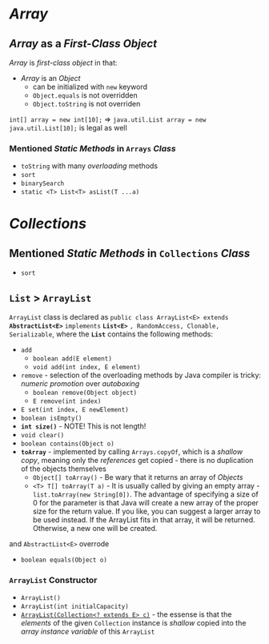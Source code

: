 # *Array*
## *Array* as a *First-Class Object*
*Array* is *first-class object* in that:
* *Array* is an *Object*
	* can be initialized with `new` keyword
	* `Object.equals` is not overridden
	* `Object.toString` is not overriden

`int[] array = new int[10];` => `java.util.List array = new java.util.List[10];` is legal as well

### Mentioned *Static Methods* in `Arrays` *Class*
* `toString` with many *overloading* methods
* `sort`
* `binarySearch`
* `static <T> List<T> asList(T ...a)`

# *Collections*
## Mentioned *Static Methods* in `Collections` *Class*
* `sort`

## `List` > `ArrayList`
`ArrayList` class is declared as `public class ArrayList<E> extends` **`AbstractList<E>`** `implements` **`List<E>`** `, RandomAccess, Clonable, Serializable`, where the **`List`** contains the following methods:

* `add`
  * `boolean add(E element)` 
  * `void add(int index, E element)`
* `remove` - selection of the overloading methods by Java compiler is tricky: *numeric promotion* over *autoboxing*
  * `boolean remove(Object object)`
  * `E remove(int index)`
* `E set(int index, E newElement)`
* `boolean isEmpty()`
* **`int size()`** - NOTE! This is not length!
* `void clear()`
* `boolean contains(Object o)`
* **`toArray`** - implemented by calling `Arrays.copyOf`, which is a *shallow copy*, meaning only the *references* get copied - there is no duplication of the objects themselves 
  * `Object[] toArray()` - Be wary that it returns an array of *Objects*
  * `<T> T[] toArray(T a)` - It is usually called by giving an empty array - `list.toArray(new String[0])`. The advantage of specifying a size of 0 for the parameter is that Java will create a new array of the proper size for the return value. If you like, you can suggest a larger array to be used instead. If the ArrayList fits in that array, it will be returned. Otherwise, a new one will be created.

and `AbstractList<E>` overrode

* `boolean equals(Object o)`

### `ArrayList` Constructor
* `ArrayList()`
* `ArrayList(int initialCapacity)`
* [`ArrayList(Collection<? extends E> c)`](http://grepcode.com/file/repository.grepcode.com/java/root/jdk/openjdk/8u40-b25/java/util/ArrayList.java#ArrayList.%3Cinit%3E%28java.util.Collection%29) - the essense is that the *elements* of the given `Collection` instance is *shallow* copied into the *array instance variable* of this `ArrayList` 
